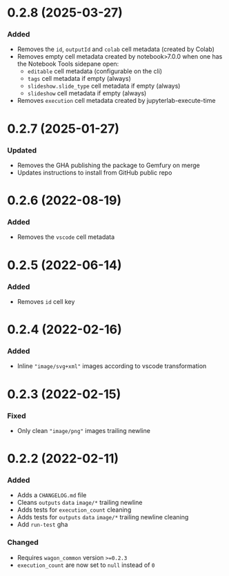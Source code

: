 # 0.2.8 (2025-03-27)

### Added

- Removes the `id`, `outputId` and `colab` cell metadata (created by Colab)
- Removes empty cell metadata created by notebook>7.0.0 when one has the Notebook Tools sidepane open:
  - `editable` cell metadata (configurable on the cli)
  - `tags` cell metadata if empty (always)
  - `slideshow.slide_type` cell  metadata if empty (always)
  - `slideshow` cell  metadata if empty (always)
- Removes `execution` cell metadata created by jupyterlab-execute-time

# 0.2.7 (2025-01-27)

### Updated

- Removes the GHA publishing the package to Gemfury on merge
- Updates instructions to install from GitHub public repo

# 0.2.6 (2022-08-19)

### Added

- Removes the `vscode` cell metadata

# 0.2.5 (2022-06-14)

### Added

- Removes `id` cell key

# 0.2.4 (2022-02-16)

### Added

- Inline `"image/svg+xml"` images according to vscode transformation

# 0.2.3 (2022-02-15)

### Fixed

- Only clean `"image/png"` images trailing newline

# 0.2.2 (2022-02-11)

### Added

- Adds a `CHANGELOG.md` file
- Cleans `outputs` `data` `image/*` trailing newline
- Adds tests for `execution_count` cleaning
- Adds tests for `outputs` `data` `image/*` trailing newline cleaning
- Add `run-test` gha

### Changed

- Requires `wagon_common` version `>=0.2.3`
- `execution_count` are now set to `null` instead of `0`
